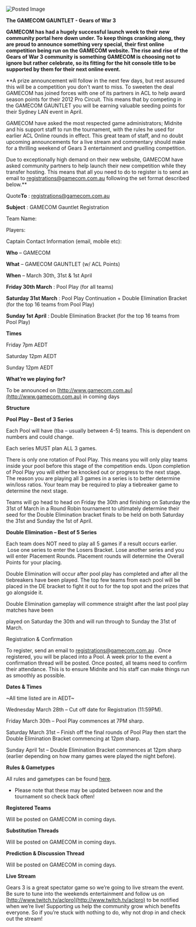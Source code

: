 ![Posted Image](http://i.imgur.com/WCSsW.jpg)





**The GAMECOM GAUNTLET - Gears of War 3**


**GAMECOM has had a hugely successful launch week to their new community portal here down under. To keep things cranking along, they are proud to announce something very special, their first online competition being run on the GAMECOM website. The rise and rise of the Gears of War 3 community is something GAMECOM is choosing not to ignore but rather celebrate, so its fitting for the hit console title to be supported by them for their next online event.**



**A prize announcement will follow in the next few days, but rest assured this will be a competition you don't want to miss. To sweeten the deal GAMECOM has joined forces with one of its partners in ACL to help award season points for their 2012 Pro Circuit. This means that by competing in the GAMECOM GAUNTLET you will be earning valuable seeding points for their Sydney LAN event in April.





GAMECOM have asked the most respected game administrators; Midnite and his support staff to run the tournament, with the rules he used for earlier ACL Online rounds in effect. This great team of staff, and no doubt upcoming announcements for a live stream and commentary should make for a thrilling weekend of Gears 3 entertainment and gruelling competition.





Due to exceptionally high demand on their new website, GAMECOM have asked community partners to help launch their new competition while they transfer hosting. This means that all you need to do to register is to send an email to 
registrations@gamecom.com.au following the set format described below.**






Quote**To**
: registrations@gamecom.com.au



**Subject**
: GAMECOM Gauntlet Registration





Team Name:


Players:





Captain Contact Information (email, mobile etc):





**Who**
 – GAMECOM



**What**
 – GAMECOM GAUNTLET (w/ ACL Points)



**When**
 – March 30th, 31st & 1st April






**Friday 30th March**
: Pool Play (for all teams)



**Saturday 31st March**
: Pool Play Continuation + Double Elimination Bracket (for the top 16 teams from Pool Play)



**Sunday 1st April**
: Double Elimination Bracket (for the top 16 teams from Pool Play)






**Times**


Friday 7pm AEDT


Saturday 12pm AEDT


Sunday 12pm AEDT






**What’re we playing for?**


To be announced on 
[http://www.gamecom.com.au](http://www.gamecom.com.au) in coming days






**Structure**





**Pool Play – Best of 3 Series**


Each Pool will have (tba – usually between 4-5) teams. This is dependent on numbers and could change.


Each series MUST plan ALL 3 games.


There is only one rotation of Pool Play. This means you will only play teams inside your pool before this stage of the competition ends. Upon completion of Pool Play you will either be knocked out or progress to the next stage. The reason you are playing all 3 games in a series is to better determine win/loss ratios. Your team may be required to play a tiebreaker game to determine the next stage.





Teams will go head to head on Friday the 30th and finishing on Saturday the 31st of March in a Round Robin tournament to ultimately determine their seed for the Double Elimination bracket finals to be held on both Saturday the 31st and Sunday the 1st of April.






**Double Elimination – Best of 5 Series**


Each team does NOT need to play all 5 games if a result occurs earlier.  Lose one series to enter the Losers Bracket. Lose another series and you will enter Placement Rounds. Placement rounds will determine the Overall Points for your placing.





Double Elimination will occur after pool play has completed and after all the tiebreakers have been played. The top few teams from each pool will be placed in the DE bracket to fight it out to for the top spot and the prizes that go alongside it.


Double Elimination gameplay will commence straight after the last pool play matches have been 


played on Saturday the 30th and will run through to Sunday the 31st of March.


Registration & Confirmation


To register, send an email to 
registrations@gamecom.com.au . Once registered, you will be placed into a Pool. A week prior to the event a confirmation thread will be posted. Once posted, all teams need to confirm their attendance. This is to ensure Midnite and his staff can make things run as smoothly as possible. 





 
**Dates & Times**


~All time listed are in AEDT~





Wednesday March 28th – Cut off date for Registration (11:59PM).


Friday March 30th – Pool Play commences at 7PM sharp.


Saturday March 31st – Finish off the final rounds of Pool Play then start the Double Elimination Bracket commencing at 12pm sharp.


Sunday April 1st – Double Elimination Bracket commences at 12pm sharp (earlier depending on how many games were played the night before).






**Rules & Gametypes**


All rules and gametypes can be found 
[here](http://www.aclpro.com.au/procircuit/gears-2012-rules).


- Please note that these may be updated between now and the tournament so check back often!






**Registered Teams**


Will be posted on GAMECOM in coming days.






**Substitution Threads**


Will be posted on GAMECOM in coming days.






**Prediction & Discussion Thread**


Will be posted on GAMECOM in coming days.






**Live Stream**


Gears 3 is a great spectator game so we’re going to live stream the event. Be sure to tune into the weekends entertainment and follow us on 
[http://www.twitch.tv/aclpro](http://www.twitch.tv/aclpro) to be notified when we’re live! Supporting us help the community grow which benefits everyone. So if you’re stuck with nothing to do, why not drop in and check out the stream!